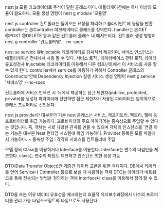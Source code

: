 nest js 모듈
데코레이터로 주석이 달린 클래스 이다.
애플리케이션에는 하나 이상의 모듈이 필요하다.
모듈 생성 명령어 nest g module '모듈명'

nest js controller
컨트롤러는 들어오는 요청을 처리하고 클라이언트에 응답을 반환
controller는 @Controller 데코레이터로 클래스를 정의한다.
handler는 @GET @POST @DELETE 등과 같은 컨트롤러 클래스 내 메서드이다.
컨트롤러 생성 명령어 nest g controller '컨트롤러명' --no-spec

nest se service
@Injectable 데코레이터로 감싸져서 제공되며, 서비스 인스턴스는 애플리케이션 전체에서 사용 될 수 있다.
서비스 로직 , 데이터베이스 관련 로직, 데이터 유효성검사
Injectable 데코레이터를 이용해서 다른 컴포넌트에서 이 서비스를 사용 할 수 있게 한다.
controller에서 service를 이용하기 위해서 Controller 클래스의 Constructor안에 Dependency Injection 실행
서비스 생성 명령어 nest g service '서비스명' --no-spec

컨트롤러에 서비스 인젝션 시 Ts에서 제공하는 접근 제한자(publice, protected, private)을 생성자 파라미터에 선언하면 접근 제한자가 사용된 파라미터는 암묵적으로 클래스 프로퍼티로 선언된다.

nest js provider란
대부분의 기본 nest 클래스는 서비스, 레포지토리, 팩토리, 헬퍼 등 프로바이더로 취급 가능하다. 프로바이더의 주요 아이디어는 종속성으로 주입할 수 있다는 것입니다. 즉, 객체는 서로 다양한 관계를 만들 수 있으며 객체의 인스턴스를 '연결'하는 기능은 대부분 Nest 런타임 시스템에 위임 가능하다.
Provider 등록은 모듈 파일에서 가능하다.
~ 종속성 주입 : 각각의 서비스를 컨트롤러에 주입

모델 정의
Class를 이용하거나 Interface를 이용한다.
Interface는 변수의 타입만을 체크한다.
class는 변수의 타입도 체크하고 인스턴스 또한 생성 가능

DTO(Data Transfer Object)란
계층간 데이터 교환을 위한 객체이다.
DB에서 데이터를 얻어 Service나 Controller 등으로 보낼 때 사용하는 객체
DTO는 데이터가 네트워크를 통해 전송되는 방법을 정의하는 객체
Interface나 class를 이용해서 정의 할 수 있다.

DTO를 쓰는 이유
데이터 유효성을 체크하는데 효율적
유지보수과정에서 다수의 프로퍼티를 관리 가능
타입스크립트의 타입으로도 사용된다.
